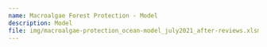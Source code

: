 ```yaml
---
name: Macroalgae Forest Protection - Model
description: Model
file: img/macroalgae-protection_ocean-model_july2021_after-reviews.xlsm
---
```

